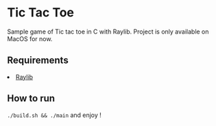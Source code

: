 # Tic Tac Toe
Sample game of Tic tac toe in C with Raylib. Project is only available on MacOS for now.

## Requirements

<li><a href="https://www.raylib.com">Raylib</a></li>

## How to run
`./build.sh && ./main` and enjoy !

